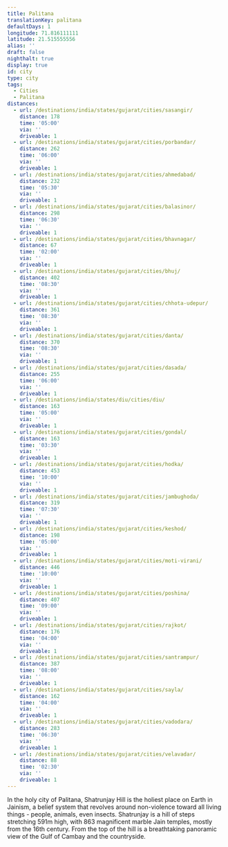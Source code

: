 ```yaml
---
title: Palitana
translationKey: palitana
defaultDays: 1
longitude: 71.816111111
latitude: 21.515555556
alias: ''
draft: false
nighthalt: true
display: true
id: city
type: city
tags:
  - Cities
  - Palitana
distances:
  - url: /destinations/india/states/gujarat/cities/sasangir/
    distance: 178
    time: '05:00'
    via: ''
    driveable: 1
  - url: /destinations/india/states/gujarat/cities/porbandar/
    distance: 262
    time: '06:00'
    via: ''
    driveable: 1
  - url: /destinations/india/states/gujarat/cities/ahmedabad/
    distance: 232
    time: '05:30'
    via: ''
    driveable: 1
  - url: /destinations/india/states/gujarat/cities/balasinor/
    distance: 298
    time: '06:30'
    via: ''
    driveable: 1
  - url: /destinations/india/states/gujarat/cities/bhavnagar/
    distance: 67
    time: '02:00'
    via: ''
    driveable: 1
  - url: /destinations/india/states/gujarat/cities/bhuj/
    distance: 402
    time: '08:30'
    via: ''
    driveable: 1
  - url: /destinations/india/states/gujarat/cities/chhota-udepur/
    distance: 361
    time: '08:30'
    via: ''
    driveable: 1
  - url: /destinations/india/states/gujarat/cities/danta/
    distance: 370
    time: '08:30'
    via: ''
    driveable: 1
  - url: /destinations/india/states/gujarat/cities/dasada/
    distance: 255
    time: '06:00'
    via: ''
    driveable: 1
  - url: /destinations/india/states/diu/cities/diu/
    distance: 163
    time: '05:00'
    via: ''
    driveable: 1
  - url: /destinations/india/states/gujarat/cities/gondal/
    distance: 163
    time: '03:30'
    via: ''
    driveable: 1
  - url: /destinations/india/states/gujarat/cities/hodka/
    distance: 453
    time: '10:00'
    via: ''
    driveable: 1
  - url: /destinations/india/states/gujarat/cities/jambughoda/
    distance: 319
    time: '07:30'
    via: ''
    driveable: 1
  - url: /destinations/india/states/gujarat/cities/keshod/
    distance: 198
    time: '05:00'
    via: ''
    driveable: 1
  - url: /destinations/india/states/gujarat/cities/moti-virani/
    distance: 446
    time: '10:00'
    via: ''
    driveable: 1
  - url: /destinations/india/states/gujarat/cities/poshina/
    distance: 407
    time: '09:00'
    via: ''
    driveable: 1
  - url: /destinations/india/states/gujarat/cities/rajkot/
    distance: 176
    time: '04:00'
    via: ''
    driveable: 1
  - url: /destinations/india/states/gujarat/cities/santrampur/
    distance: 387
    time: '08:00'
    via: ''
    driveable: 1
  - url: /destinations/india/states/gujarat/cities/sayla/
    distance: 162
    time: '04:00'
    via: ''
    driveable: 1
  - url: /destinations/india/states/gujarat/cities/vadodara/
    distance: 283
    time: '06:30'
    via: ''
    driveable: 1
  - url: /destinations/india/states/gujarat/cities/velavadar/
    distance: 88
    time: '02:30'
    via: ''
    driveable: 1
---
```




















































































































































In the holy city of Palitana, Shatrunjay Hill is the holiest place on Earth in Jainism, a belief system that revolves around non-violence toward all living things - people, animals, even insects. Shatrunjay is a hill of steps stretching 591m high, with 863 magnificent marble Jain temples, mostly from the 16th century. From the top of the hill is a breathtaking panoramic view of the Gulf of Cambay and the countryside.
